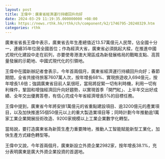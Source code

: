 ```yaml
---
layout: post
title: 王偉中：廣東省經濟運行持續回升向好
date: 2024-03-29 11:19:35.000000000 +08:00
link: https://news.rthk.hk/rthk/ch/component/k2/1746795-20240329.htm
categories: rthk
---
```


廣東省省長王偉中表示，廣東省去年生產總值近13.57萬億元人民幣，佔全國十分一，連續35年位居全國首位；作為經濟大省，廣東省必須挑起大樑，在推進中國式現代化建設中走在前列，亦要使粵港澳大灣區成為新發展格局的戰略支點、高質量發展的示範地、中國式現代化的引領地。

王偉中在國新辦記者會表示，今年首兩個月，廣東省經濟運行持續回升向好；春節期間，全省共接待旅客7607萬人次，按年增長68%、實現旅遊收入694億元，按年增長1.6倍；強調廣東省目前人氣很旺，當局將捉緊一切有利時機，利用一切有利條件，鞏固和增強經濟回升向好趨勢，以實現首季「開門紅」、上半年交出好成績、全年交出優異答卷，有信心完成今年省經濟增長5%的目標任務。

王偉中提到，廣東省今年將安排1萬億元的省重點建設項目、逾3200億元的產業項目，以及加快推進55個50億元以上的重大製造業項目等；同時計劃今年推動逾1萬家工業企業開展技術改造、9200家規模以上工業企業數字化轉型。

當局說，要打造廣東省為新質生產力重要陣地，推動人工智能賦能新型工業化，加快生產方式綠色轉型等。

王偉中又說，今年首兩個月，廣東新設立外資企業2982家，按年增長38.1%，充分表明廣東是廣大外資企業投資的首選地。
